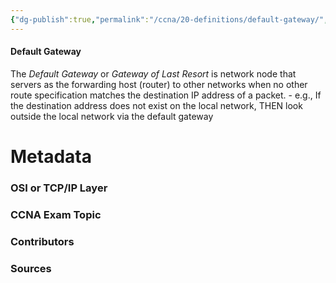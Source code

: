 ```yaml
---
{"dg-publish":true,"permalink":"/ccna/20-definitions/default-gateway/","tags":["defs_ccna"],"created":"2023-11-05T10:55:11.000-08:00","updated":"2023-11-08T13:55:15.908-08:00"}
---
```


#### Default Gateway
The *Default Gateway* or *Gateway of Last Resort* is network node that servers as the forwarding host (router) to other networks when no other route specification matches the destination IP address of a packet.
	- e.g., If the destination address does not exist on the local network, THEN look outside the local network via the default gateway 

# Metadata
### OSI or TCP/IP Layer

### CCNA Exam Topic

### Contributors

### Sources



